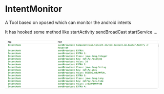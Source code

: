 # IntentMonitor

A Tool based on xposed which can monitor the android intents

It has hooked some method like startActivity sendBroadCast startService ...


![look like this](poc.png)
